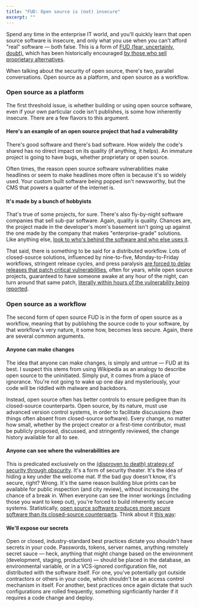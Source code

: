 ```yaml
---
title: "FUD: Open source is (not) insecure"
excerpt: ""
---
```


Spend any time in the enterprise IT world, and you'll quickly learn that open source software is insecure, and only what you use when you can't afford "real" software — both false. This is a form of [FUD (fear, uncertainly, doubt)](http://en.wikipedia.org/wiki/Fear,_uncertainty_and_doubt), which has been historically encouraged [by those who sell proprietary alternatives](https://en.wikipedia.org/wiki/Halloween_documents).

When talking about the security of open source, there's two, parallel conversations. Open source as a platform, and open source as a workflow.

### Open source as a platform

The first threshold issue, is whether building or using open source software, even if your own particular code isn't publishes, is some how inherently insecure. There are a few flavors to this argument.

#### Here's an example of an open source project that had a vulnerability

There's good software and there's bad software. How widely the code's shared has no direct impact on its quality (if anything, it helps). An immature project is going to have bugs, whether proprietary or open source.

Often times, the reason open source software vulnerabilities make headlines or seem to make headlines more often is because it's so widely used. Your custom built software being popped isn't newsworthy, but the CMS that powers a quarter of the internet is.

#### It's made by a bunch of hobbyists

That's true of some projects, for sure. There's also fly-by-night software companies that sell sub-par software. Again, quality is quality. Chances are, the project made in the developer's mom's basement isn't going up against the one made by the company that makes "enterprise-grade" solutions. Like anything else, [look to who's behind the software and who else uses it](http://ben.balter.com/2014/06/02/how-to-identify-a-strong-open-source-project/).

That said, there is something to be said for a distributed workflow. Lots of closed-source solutions, influenced by nine-to-five, Monday-to-Friday workflows, stringent release cycles, and press paralysis [are forced to delay releases that patch critical vulnerabilities](http://www.xconomy.com/boston/2008/03/07/delays-in-software-patch-pushed-security-firm-to-disclose-vmware-flaw/), often for years, while open source projects, guaranteed to have someone awake at any hour of the night, can turn around that same patch, [literally within hours of the vulnerability being reported](https://twitter.com/#!/nacin/status/9753986051604480).

### Open source as a workflow

The second form of open source FUD is in the form of open source as a workflow, meaning that by publishing the source code to your software, by that workflow's very nature, it some how, becomes less secure. Again, there are several common arguments.

#### Anyone can make changes

The idea that anyone can make changes, is simply and untrue — FUD at its best. I suspect this stems from using Wikipedia as an analogy to describe open source to the uninitiated. Simply put, it comes from a place of ignorance. You're not going to wake up one day and mysteriously, your code will be riddled with malware and backdoors.

Instead, open source often has better controls to ensure pedigree than its closed-source counterparts. Open source, by its nature, must use advanced version control systems, in order to facilitate discussions (two things often absent from closed-source software). Every change, no matter how small, whether by the project creator or a first-time contributor, must be publicly proposed, discussed, and stringently reviewed, the change history available for all to see.

#### Anyone can see where the vulnerabilities are

This is predicated exclusively on the [(disproven to death) strategy of security through obscurity](http://en.wikipedia.org/wiki/Security_through_obscurity). It's a form of security theater. It's the idea of hiding a key under the welcome mat. If the bad guy doesn't know, it's secure, right? Wrong. It's the same reason building blue prints can be available for public inspection (and city review), without increasing the chance of a break in. When everyone can see the inner workings (including those you want to keep out), you're forced to build inherently secure systems. Statistically, [open source software produces more secure software than its closed-source counterparts](http://www.infoworld.com/d/open-source-software/report-open-source-tops-proprietary-code-in-quality-187169). Think about it [this way](http://www.commlawblog.com/2010/01/articles/unlicensed-operations-and-emer/fcc-changes-stance-on-opensource-security/):

#### We'll expose our secrets

Open or closed, industry-standard best practices dictate you shouldn't have secrets in your code. Passwords, tokens, server names, anything remotely secret sauce — heck, anything that might change based on the environment (development, staging, production) — should be placed in the database, an environmental variable, or in a VCS-ignored configuration file, not distributed with the software itself. For one, you've potentially got outside contractors or others in your code, which shouldn't be an access control mechanism in itself. For another, best practices once again dictate that such configurations are rolled frequently, something signficiantly harder if it requires a code change and deploy.
